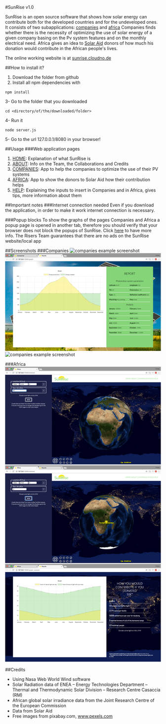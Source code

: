 #SunRise v1.0

<return>SunRise is an open source software that shows how solar energy can contribute both for the developed countries and for the undeveloped ones.
It consists of two subapplications: [companies](http://sunrise.cloudno.de/calculation) and [africa](http://sunrise.cloudno.de/solaraid) </return>
<return>Companies finds whether there is the necessity of optimizing the use of solar energy of a given company basing on the Pv system features and on the monthly electrical need.</return>
<return>Africa gives an idea to [Solar Aid](www.solar-aid.org) donors of how much his donation would contribute in the African people's lives.</return>

The online working website is at [sunrise.cloudno.de](http://sunrise.cloudno.de)

##How to install it?
1. Download the folder from github 
2. Install all npm dependencies with <return> 
```
npm install
```
3- Go to the folder that you downloaded 
```
cd <directory/of/the/downloaded/folder>
```
4- Run it 
```
node server.js
```
5- Go to the url 127.0.0.1/8080 in your browser!

##Usage
###Web application pages
1. [HOME](http://sunrise.cloudno.de): Explanation of what SunRise is
2. [ABOUT](http://sunrise.cloudno.de/about): Info on the Team, the Collaborations and Credits
3. [COMPANIES](http://sunrise.cloudno.de/calculation): App to help the companies to optimize the use of their PV systems
4. [AFRICA](http://sunrise.cloudno.de/solaraid): App to show the donors to Solar Aid how their contribution helps
5. [HELP](http://sunrise.cloudno.de/howto): Explaining the inputs to insert in Companies and in Africa, gives tips, more information about them

##Important notes
###Internet connection needed
Even if you download the application, in order to make it work internet connection is necessary. 

###Popup blocks
To show the graphs of the pages Companies and Africa a popup page is opened in another tab, therefore you should verify that your browser does not block the popups of SunRise. Click [here](http://sunrise.cloudno.de/howto#graph) to have more info.
The Risers Team guarantees that there are no ads on the SunRise website/local app

##Screenshots
###Companies
![companies example screenshot](/public/images/companies2.png)
![companies example screenshot](/public/images/companies3.png)
![companies example screenshot](/public/images/companies4.png)

###Africa
![companies example screenshot](/public/images/africa2.png)
![companies example screenshot](/public/images/africa3.png)
![companies example screenshot](/public/images/africa4.png)

##Credits
* Using Nasa Web World Wind software
* Solar Radiation data of ENEA – Energy Technologies Department – Thermal and Thermodynamic Solar Division – Research Centre Casaccia (RM) 
* African global solar irradiance data from the Joint Research Centre of the European Commission
* Data from Solar Aid 
* Free images from pixabay.com, www.pexels.com